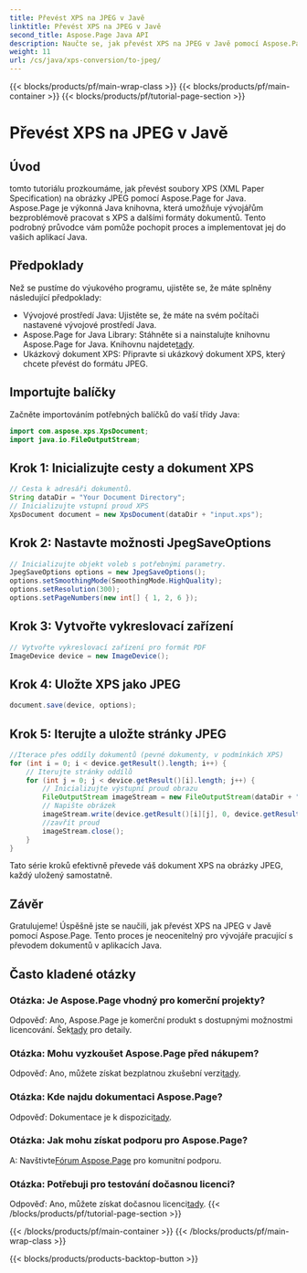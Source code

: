 ```yaml
---
title: Převést XPS na JPEG v Javě
linktitle: Převést XPS na JPEG v Javě
second_title: Aspose.Page Java API
description: Naučte se, jak převést XPS na JPEG v Javě pomocí Aspose.Page. Komplexní průvodce s pokyny krok za krokem pro bezproblémovou integraci.
weight: 11
url: /cs/java/xps-conversion/to-jpeg/
---
```


{{< blocks/products/pf/main-wrap-class >}}
{{< blocks/products/pf/main-container >}}
{{< blocks/products/pf/tutorial-page-section >}}

# Převést XPS na JPEG v Javě

## Úvod
tomto tutoriálu prozkoumáme, jak převést soubory XPS (XML Paper Specification) na obrázky JPEG pomocí Aspose.Page for Java. Aspose.Page je výkonná Java knihovna, která umožňuje vývojářům bezproblémově pracovat s XPS a dalšími formáty dokumentů. Tento podrobný průvodce vám pomůže pochopit proces a implementovat jej do vašich aplikací Java.
## Předpoklady
Než se pustíme do výukového programu, ujistěte se, že máte splněny následující předpoklady:
- Vývojové prostředí Java: Ujistěte se, že máte na svém počítači nastavené vývojové prostředí Java.
-  Aspose.Page for Java Library: Stáhněte si a nainstalujte knihovnu Aspose.Page for Java. Knihovnu najdete[tady](https://releases.aspose.com/page/java/).
- Ukázkový dokument XPS: Připravte si ukázkový dokument XPS, který chcete převést do formátu JPEG.
## Importujte balíčky
Začněte importováním potřebných balíčků do vaší třídy Java:
```java
import com.aspose.xps.XpsDocument;
import java.io.FileOutputStream;
```
## Krok 1: Inicializujte cesty a dokument XPS
```java
// Cesta k adresáři dokumentů.
String dataDir = "Your Document Directory";
// Inicializujte vstupní proud XPS
XpsDocument document = new XpsDocument(dataDir + "input.xps");
```
## Krok 2: Nastavte možnosti JpegSaveOptions
```java
// Inicializujte objekt voleb s potřebnými parametry.
JpegSaveOptions options = new JpegSaveOptions();
options.setSmoothingMode(SmoothingMode.HighQuality);
options.setResolution(300);
options.setPageNumbers(new int[] { 1, 2, 6 });
```
## Krok 3: Vytvořte vykreslovací zařízení
```java
// Vytvořte vykreslovací zařízení pro formát PDF
ImageDevice device = new ImageDevice();
```
## Krok 4: Uložte XPS jako JPEG
```java
document.save(device, options);
```
## Krok 5: Iterujte a uložte stránky JPEG
```java
//Iterace přes oddíly dokumentů (pevné dokumenty, v podmínkách XPS)
for (int i = 0; i < device.getResult().length; i++) {
    // Iterujte stránky oddílů
    for (int j = 0; j < device.getResult()[i].length; j++) {
        // Inicializujte výstupní proud obrazu
        FileOutputStream imageStream = new FileOutputStream(dataDir + "XPStoJPEG" + "_" + (i + 1) + "_" + (j + 1) + ".jpeg");
        // Napište obrázek
        imageStream.write(device.getResult()[i][j], 0, device.getResult()[i][j].length);
        //zavřít proud
        imageStream.close();
    }
}
```
Tato série kroků efektivně převede váš dokument XPS na obrázky JPEG, každý uložený samostatně.
## Závěr
Gratulujeme! Úspěšně jste se naučili, jak převést XPS na JPEG v Javě pomocí Aspose.Page. Tento proces je neocenitelný pro vývojáře pracující s převodem dokumentů v aplikacích Java.
## Často kladené otázky

### Otázka: Je Aspose.Page vhodný pro komerční projekty?
 Odpověď: Ano, Aspose.Page je komerční produkt s dostupnými možnostmi licencování. Šek[tady](https://purchase.aspose.com/buy) pro detaily.
### Otázka: Mohu vyzkoušet Aspose.Page před nákupem?
 Odpověď: Ano, můžete získat bezplatnou zkušební verzi[tady](https://releases.aspose.com/).
### Otázka: Kde najdu dokumentaci Aspose.Page?
 Odpověď: Dokumentace je k dispozici[tady](https://reference.aspose.com/page/java/).
### Otázka: Jak mohu získat podporu pro Aspose.Page?
 A: Navštivte[Fórum Aspose.Page](https://forum.aspose.com/c/page/39) pro komunitní podporu.
### Otázka: Potřebuji pro testování dočasnou licenci?
 Odpověď: Ano, můžete získat dočasnou licenci[tady](https://purchase.aspose.com/temporary-license/).
{{< /blocks/products/pf/tutorial-page-section >}}

{{< /blocks/products/pf/main-container >}}
{{< /blocks/products/pf/main-wrap-class >}}

{{< blocks/products/products-backtop-button >}}
